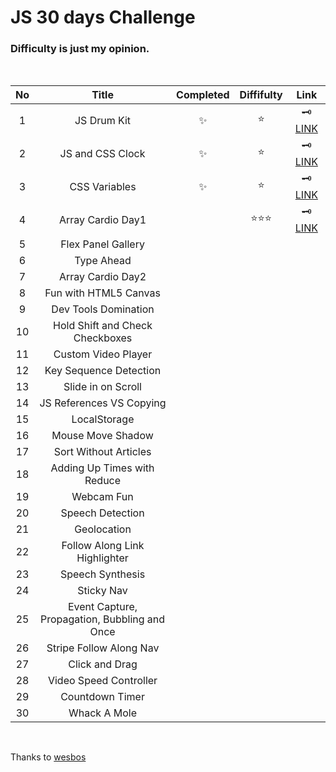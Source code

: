 # JS 30 days Challenge

### Difficulty is just **my opinion**.

<br>

| No  |                     Title                     | Completed | Diffifulty |                                                            Link                                                             |
| :-: | :-------------------------------------------: | :-------: | :--------: | :-------------------------------------------------------------------------------------------------------------------------: |
|  1  |                  JS Drum Kit                  |    ✨     |    ⭐️     |              🗝 [LINK](https://github.com/bravacoreana/js-collections/tree/master/30days-challenge/01-drum-kit)              |
|  2  |               JS and CSS Clock                |    ✨     |    ⭐️     |               🗝 [LINK](https://github.com/bravacoreana/js-collections/tree/master/30days-challenge/02-clock)                |
|  3  |                 CSS Variables                 |    ✨     |    ⭐️     | 🗝 [LINK](https://github.com/bravacoreana/js-collections/tree/master/30days-challenge/03-playing-withh-css-variables-and-js) |
|  4  |               Array Cardio Day1               |           | ⭐️⭐️⭐️  |         🗝 [LINK](https://github.com/bravacoreana/js-collections/tree/master/30days-challenge/04-array-cardio-day1)          |
|  5  |              Flex Panel Gallery               |           |            |                                                                                                                             |
|  6  |                  Type Ahead                   |           |            |                                                                                                                             |
|  7  |               Array Cardio Day2               |           |            |                                                                                                                             |
|  8  |             Fun with HTML5 Canvas             |           |            |                                                                                                                             |
|  9  |             Dev Tools Domination              |           |            |                                                                                                                             |
| 10  |        Hold Shift and Check Checkboxes        |           |            |                                                                                                                             |
| 11  |              Custom Video Player              |           |            |                                                                                                                             |
| 12  |            Key Sequence Detection             |           |            |                                                                                                                             |
| 13  |              Slide in on Scroll               |           |            |                                                                                                                             |
| 14  |           JS References VS Copying            |           |            |                                                                                                                             |
| 15  |                 LocalStorage                  |           |            |                                                                                                                             |
| 16  |               Mouse Move Shadow               |           |            |                                                                                                                             |
| 17  |             Sort Without Articles             |           |            |                                                                                                                             |
| 18  |          Adding Up Times with Reduce          |           |            |                                                                                                                             |
| 19  |                  Webcam Fun                   |           |            |                                                                                                                             |
| 20  |               Speech Detection                |           |            |                                                                                                                             |
| 21  |                  Geolocation                  |           |            |                                                                                                                             |
| 22  |         Follow Along Link Highlighter         |           |            |                                                                                                                             |
| 23  |               Speech Synthesis                |           |            |                                                                                                                             |
| 24  |                  Sticky Nav                   |           |            |                                                                                                                             |
| 25  | Event Capture, Propagation, Bubbling and Once |           |            |                                                                                                                             |
| 26  |            Stripe Follow Along Nav            |           |            |                                                                                                                             |
| 27  |                Click and Drag                 |           |            |                                                                                                                             |
| 28  |            Video Speed Controller             |           |            |                                                                                                                             |
| 29  |                Countdown Timer                |           |            |                                                                                                                             |
| 30  |                 Whack A Mole                  |           |            |                                                                                                                             |

<br>

Thanks to [wesbos](https://github.com/wesbos/JavaScript30)
